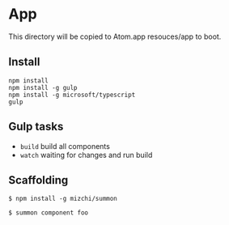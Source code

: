 # App

This directory will be copied to Atom.app resouces/app to boot.

## Install

```
npm install
npm install -g gulp
npm install -g microsoft/typescript
gulp
```

## Gulp tasks

- `build` build all components
- `watch` waiting for changes and run build

## Scaffolding

```
$ npm install -g mizchi/summon
```

```
$ summon component foo
```
